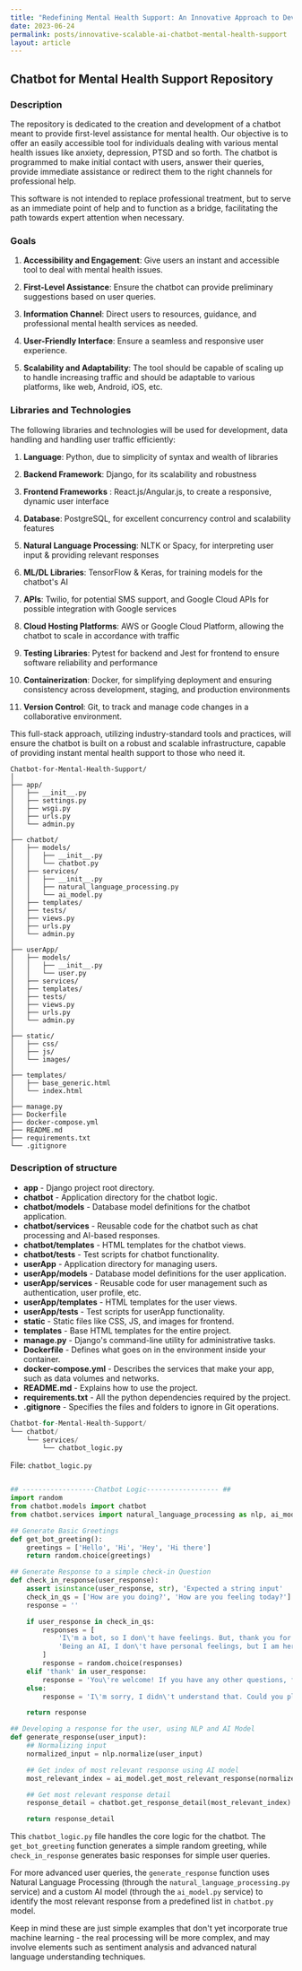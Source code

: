 ```yaml
---
title: "Redefining Mental Health Support: An Innovative Approach to Developing a Scalable and Data-Driven AI Chatbot in the Cloud"
date: 2023-06-24
permalink: posts/innovative-scalable-ai-chatbot-mental-health-support
layout: article
---
```


## Chatbot for Mental Health Support Repository

### Description

The repository is dedicated to the creation and development of a chatbot meant to provide first-level assistance for mental health. Our objective is to offer an easily accessible tool for individuals dealing with various mental health issues like anxiety, depression, PTSD and so forth. The chatbot is programmed to make initial contact with users, answer their queries, provide immediate assistance or redirect them to the right channels for professional help.

This software is not intended to replace professional treatment, but to serve as an immediate point of help and to function as a bridge, facilitating the path towards expert attention when necessary.

### Goals

1. **Accessibility and Engagement**: Give users an instant and accessible tool to deal with mental health issues.
2. **First-Level Assistance**: Ensure the chatbot can provide preliminary suggestions based on user queries.

3. **Information Channel**: Direct users to resources, guidance, and professional mental health services as needed.

4. **User-Friendly Interface**: Ensure a seamless and responsive user experience.

5. **Scalability and Adaptability**: The tool should be capable of scaling up to handle increasing traffic and should be adaptable to various platforms, like web, Android, iOS, etc.

### Libraries and Technologies

The following libraries and technologies will be used for development, data handling and handling user traffic efficiently:

1. **Language**: Python, due to simplicity of syntax and wealth of libraries

2. **Backend Framework**: Django, for its scalability and robustness

3. **Frontend Frameworks** : React.js/Angular.js, to create a responsive, dynamic user interface

4. **Database**: PostgreSQL, for excellent concurrency control and scalability features

5. **Natural Language Processing**: NLTK or Spacy, for interpreting user input & providing relevant responses

6. **ML/DL Libraries**: TensorFlow & Keras, for training models for the chatbot's AI

7. **APIs**: Twilio, for potential SMS support, and Google Cloud APIs for possible integration with Google services

8. **Cloud Hosting Platforms**: AWS or Google Cloud Platform, allowing the chatbot to scale in accordance with traffic

9. **Testing Libraries**: Pytest for backend and Jest for frontend to ensure software reliability and performance

10. **Containerization**: Docker, for simplifying deployment and ensuring consistency across development, staging, and production environments

11. **Version Control**: Git, to track and manage code changes in a collaborative environment.

This full-stack approach, utilizing industry-standard tools and practices, will ensure the chatbot is built on a robust and scalable infrastructure, capable of providing instant mental health support to those who need it.

```
Chatbot-for-Mental-Health-Support/
│
├── app/
│   ├── __init__.py
│   ├── settings.py
│   ├── wsgi.py
│   ├── urls.py
│   └── admin.py
│
├── chatbot/
│   ├── models/
│   │   ├── __init__.py
│   │   └── chatbot.py
│   ├── services/
│   │   ├── __init__.py
│   │   ├── natural_language_processing.py
│   │   └── ai_model.py
│   ├── templates/
│   ├── tests/
│   ├── views.py
│   ├── urls.py
│   └── admin.py
│
├── userApp/
│   ├── models/
│   │   ├── __init__.py
│   │   └── user.py
│   ├── services/
│   ├── templates/
│   ├── tests/
│   ├── views.py
│   ├── urls.py
│   └── admin.py
│
├── static/
│   ├── css/
│   ├── js/
│   └── images/
│
├── templates/
│   ├── base_generic.html
│   └── index.html
│
├── manage.py
├── Dockerfile
├── docker-compose.yml
├── README.md
├── requirements.txt
└── .gitignore

```

### Description of structure

- **app** - Django project root directory.
- **chatbot** - Application directory for the chatbot logic.
- **chatbot/models** - Database model definitions for the chatbot application.
- **chatbot/services** - Reusable code for the chatbot such as chat processing and AI-based responses.
- **chatbot/templates** - HTML templates for the chatbot views.
- **chatbot/tests** - Test scripts for chatbot functionality.
- **userApp** - Application directory for managing users.
- **userApp/models** - Database model definitions for the user application.
- **userApp/services** - Reusable code for user management such as authentication, user profile, etc.
- **userApp/templates** - HTML templates for the user views.
- **userApp/tests** - Test scripts for userApp functionality.
- **static** - Static files like CSS, JS, and images for frontend.
- **templates** - Base HTML templates for the entire project.
- **manage.py** - Django's command-line utility for administrative tasks.
- **Dockerfile** - Defines what goes on in the environment inside your container.
- **docker-compose.yml** - Describes the services that make your app, such as data volumes and networks.
- **README.md** - Explains how to use the project.
- **requirements.txt** - All the python dependencies required by the project.
- **.gitignore** - Specifies the files and folders to ignore in Git operations.

```python
Chatbot-for-Mental-Health-Support/
└── chatbot/
    └── services/
        └── chatbot_logic.py
```

File: `chatbot_logic.py`

```python

## ------------------Chatbot Logic------------------ ##
import random
from chatbot.models import chatbot
from chatbot.services import natural_language_processing as nlp, ai_model

## Generate Basic Greetings
def get_bot_greeting():
    greetings = ['Hello', 'Hi', 'Hey', 'Hi there']
    return random.choice(greetings)

## Generate Response to a simple check-in Question
def check_in_response(user_response):
    assert isinstance(user_response, str), 'Expected a string input'
    check_in_qs = ['How are you doing?', 'How are you feeling today?']
    response = ''

    if user_response in check_in_qs:
        responses = [
            'I\'m a bot, so I don\'t have feelings. But, thank you for asking! How can I assist you today?',
            'Being an AI, I don\'t have personal feelings, but I am here to help you. How can I provide support to you today?'
        ]
        response = random.choice(responses)
    elif 'thank' in user_response:
        response = 'You\'re welcome! If you have any other questions, feel free to ask.'
    else:
        response = 'I\'m sorry, I didn\'t understand that. Could you please rephrase or elaborate?'

    return response

## Developing a response for the user, using NLP and AI Model
def generate_response(user_input):
    ## Normalizing input
    normalized_input = nlp.normalize(user_input)

    ## Get index of most relevant response using AI model
    most_relevant_index = ai_model.get_most_relevant_response(normalized_input)

    ## Get most relevant response detail
    response_detail = chatbot.get_response_detail(most_relevant_index)

    return response_detail

```

This `chatbot_logic.py` file handles the core logic for the chatbot. The `get_bot_greeting` function generates a simple random greeting, while `check_in_response` generates basic responses for simple user queries.

For more advanced user queries, the `generate_response` function uses Natural Language Processing (through the `natural_language_processing.py` service) and a custom AI model (through the `ai_model.py` service) to identify the most relevant response from a predefined list in `chatbot.py` model.

Keep in mind these are just simple examples that don't yet incorporate true machine learning - the real processing will be more complex, and may involve elements such as sentiment analysis and advanced natural language understanding techniques.
